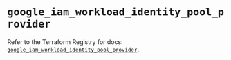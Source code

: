 # `google_iam_workload_identity_pool_provider`

Refer to the Terraform Registry for docs: [`google_iam_workload_identity_pool_provider`](https://registry.terraform.io/providers/hashicorp/google/6.23.0/docs/resources/iam_workload_identity_pool_provider).

